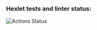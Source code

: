 ### Hexlet tests and linter status:
![Actions Status](https://github.com/Barzabel/python-project-lvl1/workflows/hexlet-check/badge.svg)